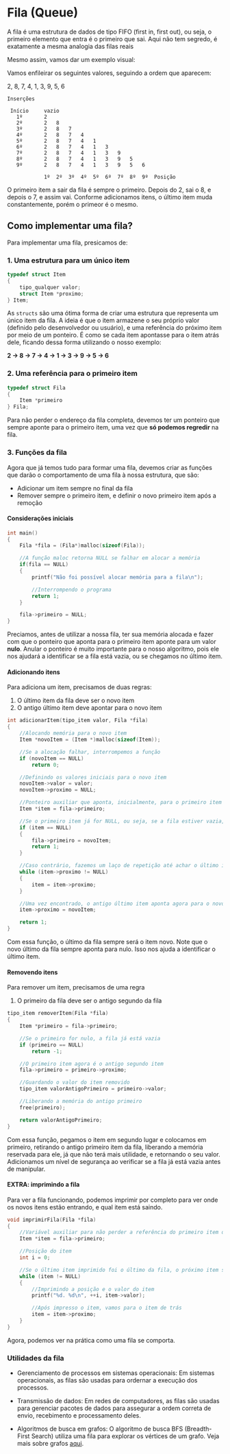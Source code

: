 # Fila (Queue)

A fila é uma estrutura de dados de tipo FIFO (first in, first out), ou seja, o primeiro elemento que entra é o primeiro que sai. Aqui não tem segredo, é exatamente a mesma analogia das filas reais

Mesmo assim, vamos dar um exemplo visual:

Vamos enfileirar os seguintes valores, seguindo a ordem que aparecem:

2, 8, 7, 4, 1, 3, 9, 5, 6

```
Inserções

 Início     vazio
   1º       2
   2º       2   8
   3º       2   8   7
   4º       2   8   7   4
   5º       2   8   7   4   1
   6º       2   8   7   4   1   3
   7º       2   8   7   4   1   3   9
   8º       2   8   7   4   1   3   9   5
   9º       2   8   7   4   1   3   9   5   6

            1º  2º  3º  4º  5º  6º  7º  8º  9º  Posição
```

O primeiro item a sair da fila é sempre o primeiro. Depois do 2, sai o 8, e depois o 7, e assim vai. Conforme adicionamos itens, o último item muda constantemente, porém o primeor é o mesmo.

## Como implementar uma fila?

Para implementar uma fila, presicamos de:

### 1. Uma estrutura para um único item

```c
typedef struct Item
{
    tipo_qualquer valor;
    struct Item *proximo;
} Item;
```

As `structs` são uma ótima forma de criar uma estrutura que representa um único item da fila. A ideia é que o item armazene o seu próprio valor (definido pelo desenvolvedor ou usuário), e uma referência do próximo item por meio de um ponteiro. É como se cada item apontasse para o item atrás dele, ficando dessa forma utilizando o nosso exemplo:

**2 &rarr; 8 &rarr; 7 &rarr; 4 &rarr; 1 &rarr; 3 &rarr; 9 &rarr; 5 &rarr; 6**

### 2. Uma referência para o primeiro item

```c
typedef struct Fila
{
    Item *primeiro
} Fila;
```

Para não perder o endereço da fila completa, devemos ter um ponteiro que sempre aponte para o primeiro item, uma vez que **só podemos regredir** na fila.

### 3. Funções da fila

Agora que já temos tudo para formar uma fila, devemos criar as funções que darão o comportamento de uma fila à nossa estrutura, que são:

- Adicionar um item sempre no final da fila
- Remover sempre o primeiro item, e definir o novo primeiro item após a remoção

#### Considerações iniciais

```c
int main()
{
    Fila *fila = (Fila*)malloc(sizeof(Fila));

    //A função maloc retorna NULL se falhar em alocar a memória
    if(fila == NULL)
    {
        printf("Não foi possível alocar memória para a fila\n");

        //Interrompendo o programa
        return 1;
    }

    fila->primeiro = NULL;
}
```

Preciamos, antes de utilizar a nossa fila, ter sua memória alocada e fazer com que o ponteiro que aponta para o primeiro item aponte para um valor **nulo**. Anular o ponteiro é muito importante para o nosso algoritmo, pois ele nos ajudará a identificar se a fila está vazia, ou se chegamos no último item.

#### Adicionando itens

Para adiciona um item, precisamos de duas regras:

1. O último item da fila deve ser o novo item
2. O antigo último item deve apontar para o novo item

```c
int adicionarItem(tipo_item valor, Fila *fila)
{
    //Alocando memória para o novo item
    Item *novoItem = (Item *)malloc(sizeof(Item));

    //Se a alocação falhar, interrompemos a função
    if (novoItem == NULL)
        return 0;

    //Definindo os valores iniciais para o novo item
    novoItem->valor = valor;
    novoItem->proximo = NULL;

    //Ponteiro auxiliar que aponta, inicialmente, para o primeiro item
    Item *item = fila->primeiro;

    //Se o primeiro item já for NULL, ou seja, se a fila estiver vazia, o primeiro item da fila é o novo item
    if (item == NULL)
    {
        fila->primeiro = novoItem;
        return 1;
    }

    //Caso contrário, fazemos um laço de repetição até achar o último item
    while (item->proximo != NULL)
    {
        item = item->proximo;
    }

    //Uma vez encontrado, o antigo último item aponta agora para o novo item, que tomou o cargo de último da fila
    item->proximo = novoItem;

    return 1;
}
```

Com essa função, o último da fila sempre será o item novo. Note que o novo último da fila sempre aponta para nulo. Isso nos ajuda a identificar o último item.

#### Removendo itens

Para remover um item, precisamos de uma regra

1. O primeiro da fila deve ser o antigo segundo da fila

```c
tipo_item removerItem(Fila *fila)
{
    Item *primeiro = fila->primeiro;

    //Se o primeiro for nulo, a fila já está vazia
    if (primeiro == NULL)
        return -1;

    //O primeiro item agora é o antigo segundo item
    fila->primeiro = primeiro->proximo;

    //Guardando o valor do item removido
    tipo_item valorAntigoPrimeiro = primeiro->valor;

    //Liberando a memória do antigo primeiro
    free(primeiro);

    return valorAntigoPrimeiro;
}
```

Com essa função, pegamos o item em segundo lugar e colocamos em primeiro, retirando o antigo primeiro item da fila, liberando a memória reservada para ele, já que não terá mais utilidade, e retornando o seu valor. Adicionamos um nível de segurança ao verificar se a fila já está vazia antes de manipular.

#### EXTRA: imprimindo a fila 

Para ver a fila funcionando, podemos imprimir por completo para ver onde os novos itens estão entrando, e qual item está saindo.

```c
void imprimirFila(Fila *fila)
{
    //Variável auxiliar para não perder a referência do primeiro item da fila
    Item *item = fila->primeiro;

    //Posição do item
    int i = 0;

    //Se o último item imprimido foi o último da fila, o próximo item será nulo e o laço se encerra
    while (item != NULL)
    {
        //Imprimindo a posição e o valor do item
        printf("%d. %d\n", ++i, item->valor);

        //Após impresso o item, vamos para o item de trás
        item = item->proximo;
    }
}
```

Agora, podemos ver na prática como uma fila se comporta.

### Utilidades da fila

- Gerenciamento de processos em sistemas operacionais: Em sistemas operacionais, as filas são usadas para ordernar a execução dos processos.

- Transmissão de dados: Em redes de computadores, as filas são usadas para gerenciar pacotes de dados para assegurar a ordem correta de envio, recebimento e processamento deles.

- Algoritmos de busca em grafos: O algoritmo de busca BFS (Breadth-First Search) utiliza uma fila para explorar os vértices de um grafo. Veja mais sobre grafos [aqui](../Grafo/graph.md). 